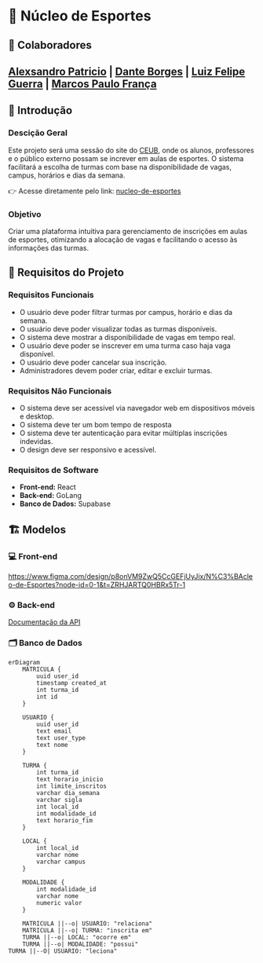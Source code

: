 # 🏀 Núcleo de Esportes

## 👥 Colaboradores

## [Alexsandro Patricio](https://github.com/alexpatri) | [Dante Borges](https://github.com/DanteBLima) | [Luiz Felipe Guerra](https://github.com/LFguerra1) | [Marcos Paulo França](https://github.com/marcospaulofjl)

## 📌 Introdução

### Descição Geral

Este projeto será uma sessão do site do [CEUB](https://www.uniceub.br/nucleo-de-esportes), onde os alunos, professores e o público externo possam se increver em aulas de esportes. O sistema facilitará a escolha de turmas com base na disponibilidade de vagas, campus, horários e dias da semana.

👉 Acesse diretamente pelo link: [nucleo-de-esportes](https://core.ajlabs.net/aluno)

### Objetivo

Criar uma plataforma intuitiva para gerenciamento de inscrições em aulas de esportes, otimizando a alocação de vagas e facilitando o acesso às informações das turmas.

## 📌 Requisitos do Projeto

### Requisitos Funcionais

- O usuário deve poder filtrar turmas por campus, horário e dias da semana.
- O usuário deve poder visualizar todas as turmas disponíveis.
- O sistema deve mostrar a disponibilidade de vagas em tempo real.
- O usuário deve poder se inscrever em uma turma caso haja vaga disponível.
- O usuário deve poder cancelar sua inscrição.
- Administradores devem poder criar, editar e excluir turmas.

### Requisitos Não Funcionais

- O sistema deve ser acessível via navegador web em dispositivos móveis e desktop.
- O sistema deve ter um bom tempo de resposta
- O sistema deve ter autenticação para evitar múltiplas inscrições indevidas.
- O design deve ser responsivo e acessível.

### Requisitos de Software

- **Front-end:** React
- **Back-end:** GoLang
- **Banco de Dados:** Supabase

## 🏗️ Modelos

### 💻 Front-end

https://www.figma.com/design/p8onVM9ZwQ5CcGEFjUyJix/N%C3%BAcleo-de-Esportes?node-id=0-1&t=ZRHJARTQ0HBRx5Tr-1

### ⚙️ Back-end

[Documentação da API](https://nucleo-de-esportes.github.io/backend/swagger/index.html)

### 🗂️ Banco de Dados

```mermaid
erDiagram
    MATRICULA {
        uuid user_id
        timestamp created_at
        int turma_id
        int id
    }
    
    USUARIO {
        uuid user_id
        text email
        text user_type
        text nome
    }

    TURMA {
        int turma_id
        text horario_inicio
        int limite_inscritos
        varchar dia_semana
        varchar sigla
        int local_id
        int modalidade_id
        text horario_fim
    }

    LOCAL {
        int local_id
        varchar nome
        varchar campus
    }

    MODALIDADE {
        int modalidade_id
        varchar nome
        numeric valor
    }

    MATRICULA ||--o| USUARIO: "relaciona"
    MATRICULA ||--o| TURMA: "inscrita em"
    TURMA ||--o| LOCAL: "ocorre em"
    TURMA ||--o| MODALIDADE: "possui"
TURMA ||--O| USUARIO: "leciona"
```

